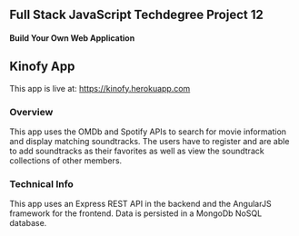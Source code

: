 ## Full Stack JavaScript Techdegree Project 12
#### Build Your Own Web Application

## Kinofy App

This app is live at: https://kinofy.herokuapp.com

### Overview
This app uses the OMDb and Spotify APIs to search for movie information and display matching soundtracks.
The users have to register and are able to add soundtracks as their favorites as well as view the soundtrack 
collections of other members.

### Technical Info
This app uses an Express REST API in the backend and the AngularJS framework for the frontend.
Data is persisted in a MongoDb NoSQL database.

